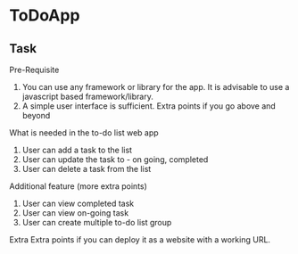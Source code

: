# ToDoApp

## Task

Pre-Requisite
1. You can use any framework or library for the app. It is advisable to use a javascript based framework/library.
2. A simple user interface is sufficient. Extra points if you go above and beyond

What is needed in the to-do list web app
1. User can add a task to the list
2. User can update the task to - on going, completed
3. User can delete a task from the list

Additional feature (more extra points)
1. User can view completed task
2. User can view on-going task
3. User can create multiple to-do list group

Extra Extra points if you can deploy it as a website with a working URL. 
